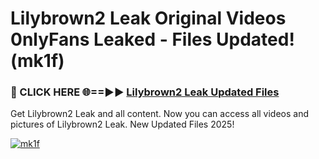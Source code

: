 # Lilybrown2 Leak Original Videos 0nlyFans Leaked - Files Updated! (mk1f)

<h3>🔴 CLICK HERE 🌐==►► <a href="https://tinyurl.com/ehrbuxhb" rel="nofollow">Lilybrown2 Leak Updated Files</a></h3>

Get Lilybrown2 Leak and all content. Now you can access all videos and pictures of Lilybrown2 Leak. New Updated Files 2025!

[![mk1f](https://i.imgur.com/lVYEuWS.gif)](https://tinyurl.com/ehrbuxhb)
